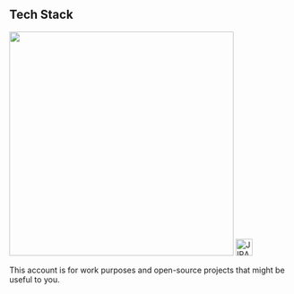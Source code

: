 ## Tech Stack
<div align="left">
  <img src="https://skillicons.dev/icons?i=js,ts,react,obsidian,git,docker,php,mysql,mongodb,express" width="400"/>
  <img src="https://cdn.jsdelivr.net/gh/devicons/devicon/icons/jira/jira-original.svg" alt="JIRA" width="30"/>
</div>

This account is for work purposes and open-source projects that might be useful to you.
